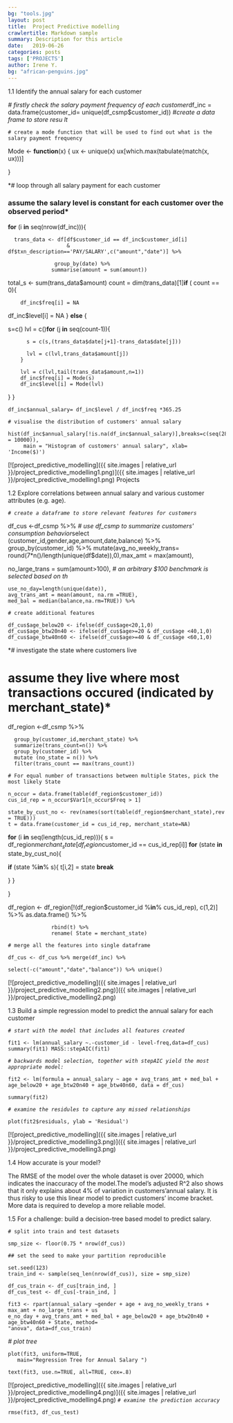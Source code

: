 ```yaml
---
bg: "tools.jpg"
layout: post
title:  Project Predictive modelling
crawlertitle: Markdown sample
summary: Description for this article
date:   2019-06-26
categories: posts
tags: ['PROJECTS']
author: Irene Y.
bg: "african-penguins.jpg"
---
```



1.1 Identify the annual salary for each customer

*# firstly check the salary payment frequency of each customer*df_inc = data.frame(customer_id= unique(df_csmp$customer_id)) *#create a data frame to store resu
lt*

```
# create a mode function that will be used to find out what is the salary payment frequency

```

Mode <- **function**(x) {
ux <- unique(x)
ux[which.max(tabulate(match(x, ux)))]

}

*# loop through all salary payment for each customer
### assume the salary level is constant for each customer over the observed period*
**for** (i **in** seq(nrow(df_inc))){

```
  trans_data <- df[df$customer_id == df_inc$customer_id[i]
                   & df$txn_description=='PAY/SALARY',c("amount","date")] %>%

```

```
               group_by(date) %>%
              summarise(amount = sum(amount))

```

total_s <- sum(trans_data$amount)
count = dim(trans_data)[1]**if** ( count == 0){

```
    df_inc$freq[i] = NA

```

df_inc$level[i] = NA
} **else** {

s=c()
lvl = c()**for** (j **in** seq(count-1)){

```
      s = c(s,(trans_data$date[j+1]-trans_data$date[j]))

```

```
      lvl = c(lvl,trans_data$amount[j])
    }

```

```
    lvl = c(lvl,tail(trans_data$amount,n=1))
    df_inc$freq[i] = Mode(s)
    df_inc$level[i] = Mode(lvl)

```

}
}

```
df_inc$annual_salary= df_inc$level / df_inc$freq *365.25

```

```
# visualise the distribution of customers' annual salary

```

```
hist(df_inc$annual_salary[!is.na(df_inc$annual_salary)],breaks=c(seq(28000,140000,by = 10000)),
     main = "Histogram of customers' annual salary", xlab= 'Income($)')

```

[![project_predictive_modelling]({{ site.images | relative_url }}/project_predictive_modelling1.png)]({{ site.images | relative_url }}/project_predictive_modelling1.png)
Projects

1.2 Explore correlations between annual salary and various customer attributes
(e.g. age).

*`# create a dataframe to store relevant features for customers`*

df_cus <-df_csmp %>% *# use df_csmp to summarize customers' consumption behavior*select (customer_id,gender,age,amount,date,balance) %>%
group_by(customer_id) %>%
mutate(avg_no_weekly_trans= round(7*n()/length(unique(df$date)),0),max_amt = max(amount),

no_large_trans = sum(amount>100), *# an arbitrary $100 benchmark is selected based on th*

```
use_no_day=length(unique(date)),
avg_trans_amt = mean(amount, na.rm =TRUE),
med_bal = median(balance,na.rm=TRUE)) %>%

```

```
# create additional features

```

```
df_cus$age_below20 <- ifelse(df_cus$age<20,1,0)
df_cus$age_btw20n40 <- ifelse(df_cus$age>=20 & df_cus$age <40,1,0)
df_cus$age_btw40n60 <- ifelse(df_cus$age>=40 & df_cus$age <60,1,0)

```

*# investigate the state where customers live
# assume they live where most transactions occured (indicated by merchant_state)*
df_region <-df_csmp %>%

```
  group_by(customer_id,merchant_state) %>%
  summarize(trans_count=n()) %>%
  group_by(customer_id) %>%
  mutate (no_state = n()) %>%
  filter(trans_count == max(trans_count))

```

```
# For equal number of transactions between multiple States, pick the most likely State

```

```
n_occur = data.frame(table(df_region$customer_id))
cus_id_rep = n_occur$Var1[n_occur$Freq > 1]

```

```
state_by_cust_no <- rev(names(sort(table(df_region$merchant_state),rev = TRUE)))
t = data.frame(customer_id = cus_id_rep, merchant_state=NA)

```

**for** (i **in** seq(length(cus_id_rep))){
s = df_region$merchant_state[df_region$customer_id == cus_id_rep[i]]
**for** (state **in** state_by_cust_no){

**if** (state %**in**% s){
t[i,2] = state
**break**

}
}

}

df_region <- df_region[!(df_region$customer_id %**in**% cus_id_rep), c(1,2)] %>%
as.data.frame() %>%

```
              rbind(t) %>%
              rename( State = merchant_state)

```

```
# merge all the features into single dataframe

```

```
df_cus <- df_cus %>% merge(df_inc) %>%

```

`select(-c("amount","date","balance")) %>%
unique()`

[![project_predictive_modelling]({{ site.images | relative_url }}/project_predictive_modelling2.png)]({{ site.images | relative_url }}/project_predictive_modelling2.png)

1.3 Build a simple regression model to predict the annual salary for each customer

*`# start with the model that includes all features created`*

`fit1 <- lm(annual_salary ~.-customer_id - level-freq,data=df_cus)
summary(fit1)
MASS::stepAIC(fit1)`

*`# backwards model selection, together with stepAIC yield the most appropriate model:`*

`fit2 <- lm(formula = annual_salary ~ age + avg_trans_amt + med_bal +
    age_below20 + age_btw20n40 + age_btw40n60, data = df_cus)`

`summary(fit2)`

*`# examine the residules to capture any missed relationships`*

`plot(fit2$residuals, ylab = 'Residual')`

[![project_predictive_modelling]({{ site.images | relative_url }}/project_predictive_modelling3.png)]({{ site.images | relative_url }}/project_predictive_modelling3.png)

1.4 How accurate is your model?

The RMSE of the model over the whole dataset is over 20000, which indicates the inaccuracy of the model.The
model’s adjusted R^2 also shows that it only explains about 4% of variation in customers’annual salary. It is thus
risky to use this linear model to predict customers’ income bracket. More data is required to develop a more
reliable model.

1.5 For a challenge: build a decision-tree based model to predict salary.

```
# split into train and test datasets

```

```
smp_size <- floor(0.75 * nrow(df_cus))

```

```
## set the seed to make your partition reproducible

```

```
set.seed(123)
train_ind <- sample(seq_len(nrow(df_cus)), size = smp_size)

```

```
df_cus_train <- df_cus[train_ind, ]
df_cus_test <- df_cus[-train_ind, ]

```

```
fit3 <- rpart(annual_salary ~gender + age + avg_no_weekly_trans +  max_amt + no_large_trans + us
e_no_day + avg_trans_amt + med_bal + age_below20 + age_btw20n40 + age_btw40n60 + State, method=
"anova", data=df_cus_train)

```

*# plot tree*

```
plot(fit3, uniform=TRUE,
   main="Regression Tree for Annual Salary ")

```

```
text(fit3, use.n=TRUE, all=TRUE, cex=.8)

```

[![project_predictive_modelling]({{ site.images | relative_url }}/project_predictive_modelling4.png)]({{ site.images | relative_url }}/project_predictive_modelling4.png)
*`# examine the prediction accuracy`*

`rmse(fit3, df_cus_test)`